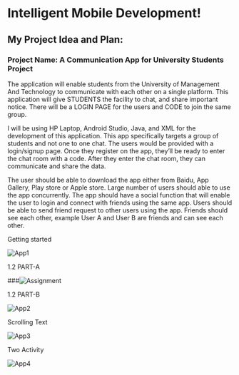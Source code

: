 # Intelligent Mobile Development!

## My Project Idea and Plan:
### Project Name: A Communication App for University Students Project
The application will enable students from the University of Management And Technology to communicate with each other on a single platform. This application will give STUDENTS the facility to chat, and share important notice. There will be a LOGIN PAGE for the users and CODE to join the same group.

I will be using HP Laptop, Android Studio, Java, and XML for the development of this application. This app specifically targets a group of students and not one to one chat. The users would be provided with a login/signup page. Once they register on the app, they’ll be ready to enter the chat room with a code. After they enter the chat room, they can communicate and share the data.

The user should be able to download the app either from Baidu, App Gallery, Play store or Apple store. Large number of users should able to use the app concurrently. The app should have a social function that will enable the user to login and connect with friends using the same app. Users should be able to send friend request to other users using the app. Friends should see each other, example User A and User B are friends and can see each other.

 Getting started

 ![App1](https://user-images.githubusercontent.com/71313907/95804022-32ff8880-0d34-11eb-97f9-66b7c62bd192.jpg)

 1.2 PART-A

 ###![Assignment](https://user-images.githubusercontent.com/71313907/95100814-1081d400-0764-11eb-8837-d6216b384878.jpg)

 1.2 PART-B

 ![App2](https://user-images.githubusercontent.com/71313907/95804887-8b378a00-0d36-11eb-85ce-0dfb16cbab56.jpg)

Scrolling Text

![App3](https://user-images.githubusercontent.com/71313907/95805166-56780280-0d37-11eb-8baa-6b0e5c2a3292.jpg)

Two Activity

![App4](https://user-images.githubusercontent.com/71313907/95810476-9fce4f00-0d43-11eb-866f-fe9032f27161.jpg)
